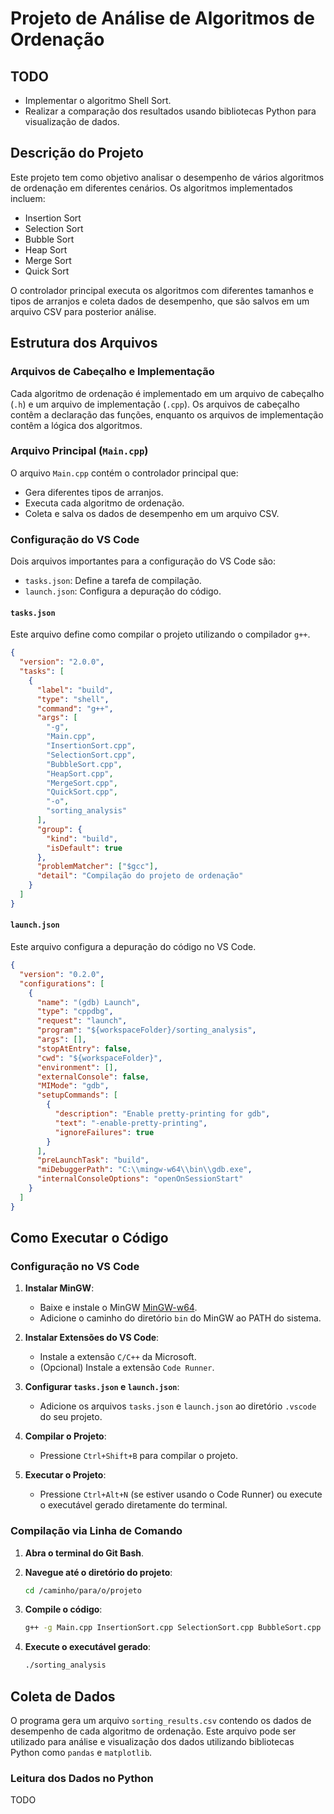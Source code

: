 # Projeto de Análise de Algoritmos de Ordenação

## TODO
- Implementar o algoritmo Shell Sort.
- Realizar a comparação dos resultados usando bibliotecas Python para visualização de dados.

## Descrição do Projeto

Este projeto tem como objetivo analisar o desempenho de vários algoritmos de ordenação em diferentes cenários. Os algoritmos implementados incluem:
- Insertion Sort
- Selection Sort
- Bubble Sort
- Heap Sort
- Merge Sort
- Quick Sort

O controlador principal executa os algoritmos com diferentes tamanhos e tipos de arranjos e coleta dados de desempenho, que são salvos em um arquivo CSV para posterior análise.

## Estrutura dos Arquivos

### Arquivos de Cabeçalho e Implementação
Cada algoritmo de ordenação é implementado em um arquivo de cabeçalho (`.h`) e um arquivo de implementação (`.cpp`). Os arquivos de cabeçalho contêm a declaração das funções, enquanto os arquivos de implementação contêm a lógica dos algoritmos.

### Arquivo Principal (`Main.cpp`)
O arquivo `Main.cpp` contém o controlador principal que:
- Gera diferentes tipos de arranjos.
- Executa cada algoritmo de ordenação.
- Coleta e salva os dados de desempenho em um arquivo CSV.

### Configuração do VS Code
Dois arquivos importantes para a configuração do VS Code são:
- `tasks.json`: Define a tarefa de compilação.
- `launch.json`: Configura a depuração do código.

#### `tasks.json`
Este arquivo define como compilar o projeto utilizando o compilador `g++`.

```json
{
  "version": "2.0.0",
  "tasks": [
    {
      "label": "build",
      "type": "shell",
      "command": "g++",
      "args": [
        "-g",
        "Main.cpp",
        "InsertionSort.cpp",
        "SelectionSort.cpp",
        "BubbleSort.cpp",
        "HeapSort.cpp",
        "MergeSort.cpp",
        "QuickSort.cpp",
        "-o",
        "sorting_analysis"
      ],
      "group": {
        "kind": "build",
        "isDefault": true
      },
      "problemMatcher": ["$gcc"],
      "detail": "Compilação do projeto de ordenação"
    }
  ]
}
```

#### `launch.json`
Este arquivo configura a depuração do código no VS Code.

```json
{
  "version": "0.2.0",
  "configurations": [
    {
      "name": "(gdb) Launch",
      "type": "cppdbg",
      "request": "launch",
      "program": "${workspaceFolder}/sorting_analysis",
      "args": [],
      "stopAtEntry": false,
      "cwd": "${workspaceFolder}",
      "environment": [],
      "externalConsole": false,
      "MIMode": "gdb",
      "setupCommands": [
        {
          "description": "Enable pretty-printing for gdb",
          "text": "-enable-pretty-printing",
          "ignoreFailures": true
        }
      ],
      "preLaunchTask": "build",
      "miDebuggerPath": "C:\\mingw-w64\\bin\\gdb.exe",
      "internalConsoleOptions": "openOnSessionStart"
    }
  ]
}
```

## Como Executar o Código

### Configuração no VS Code

1. **Instalar MinGW**:
   - Baixe e instale o MinGW [MinGW-w64](http://mingw-w64.org/doku.php/download/mingw-builds).
   - Adicione o caminho do diretório `bin` do MinGW ao PATH do sistema.

2. **Instalar Extensões do VS Code**:
   - Instale a extensão `C/C++` da Microsoft.
   - (Opcional) Instale a extensão `Code Runner`.

3. **Configurar `tasks.json` e `launch.json`**:
   - Adicione os arquivos `tasks.json` e `launch.json` ao diretório `.vscode` do seu projeto.

4. **Compilar o Projeto**:
   - Pressione `Ctrl+Shift+B` para compilar o projeto.

5. **Executar o Projeto**:
   - Pressione `Ctrl+Alt+N` (se estiver usando o Code Runner) ou execute o executável gerado diretamente do terminal.

### Compilação via Linha de Comando

1. **Abra o terminal do Git Bash**.

2. **Navegue até o diretório do projeto**:
   ```sh
   cd /caminho/para/o/projeto
   ```

3. **Compile o código**:
   ```sh
   g++ -g Main.cpp InsertionSort.cpp SelectionSort.cpp BubbleSort.cpp HeapSort.cpp MergeSort.cpp QuickSort.cpp -o sorting_analysis
   ```

4. **Execute o executável gerado**:
   ```sh
   ./sorting_analysis
   ```

## Coleta de Dados

O programa gera um arquivo `sorting_results.csv` contendo os dados de desempenho de cada algoritmo de ordenação. Este arquivo pode ser utilizado para análise e visualização dos dados utilizando bibliotecas Python como `pandas` e `matplotlib`.

### Leitura dos Dados no Python

TODO